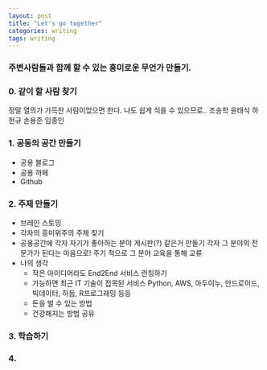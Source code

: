 ```yaml
---
layout: post
title: "Let's go together"
categories: writing
tags: writing
---
```


### 주변사람들과 함께 할 수 있는 흥미로운 무언가 만들기.

### 0. 같이 할 사람 찾기
정말 열의가 가득찬 사람이었으면 한다. 나도 쉽게 식을 수 있으므로..
조송학
윤태식
하헌규
손용준
임종인


### 1. 공동의 공간 만들기
* 공용 블로그
* 공용 까페
* Github

### 2. 주제 만들기
* 브레인 스토밍
* 각자의 흥미위주의 주제 찾기
* 공용공간에 각자 자기가 좋아하는 분야 게시판(?) 같은거 만들기
  각자 그 분야의 전문가가 된다는 마음으로!
  주기 적으로 그 분야 교육을 통해 교류
* 나의 생각
  * 작은 아이디어라도 End2End 서비스 런칭하기
  * 가능하면 최근 IT 기술이 접목된 서비스
    Python, AWS, 아두이누, 안드로이드, 빅데이터, 하둡, R프로그래밍 등등
  * 돈을 벌 수 있는 방법
  * 건강해지는 방법 공유

### 3. 학습하기

### 4.
